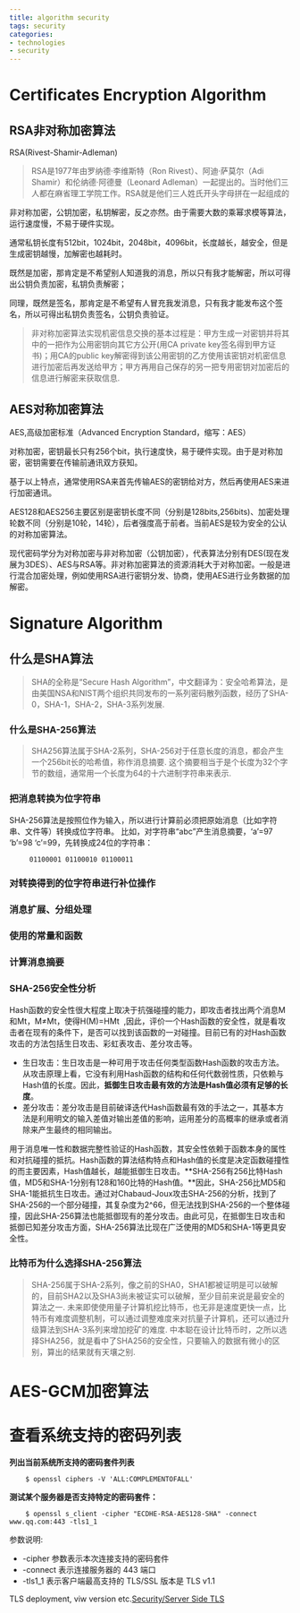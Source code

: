 ```yaml
---
title: algorithm security 
tags: security
categories:
- technologies
- security
---
```


# **Certificates Encryption Algorithm**

## **RSA非对称加密算法**
RSA(Rivest-Shamir-Adleman)
> RSA是1977年由罗纳德·李维斯特（Ron Rivest）、阿迪·萨莫尔（Adi Shamir）和伦纳德·阿德曼（Leonard Adleman）一起提出的。当时他们三人都在麻省理工学院工作。RSA就是他们三人姓氏开头字母拼在一起组成的  

非对称加密，公钥加密，私钥解密，反之亦然。由于需要大数的乘幂求模等算法，运行速度慢，不易于硬件实现。

通常私钥长度有512bit，1024bit，2048bit，4096bit，长度越长，越安全，但是生成密钥越慢，加解密也越耗时。

既然是加密，那肯定是不希望别人知道我的消息，所以只有我才能解密，所以可得出公钥负责加密，私钥负责解密；

同理，既然是签名，那肯定是不希望有人冒充我发消息，只有我才能发布这个签名，所以可得出私钥负责签名，公钥负责验证。

> 非对称加密算法实现机密信息交换的基本过程是：甲方生成一对密钥并将其中的一把作为公用密钥向其它方公开(用CA private key签名得到甲方证书)；用CA的public key解密得到该公用密钥的乙方使用该密钥对机密信息进行加密后再发送给甲方；甲方再用自己保存的另一把专用密钥对加密后的信息进行解密来获取信息.

## **AES对称加密算法**
AES,高级加密标准（Advanced Encryption Standard，缩写：AES）  

对称加密，密钥最长只有256个bit，执行速度快，易于硬件实现。由于是对称加密，密钥需要在传输前通讯双方获知。

基于以上特点，通常使用RSA来首先传输AES的密钥给对方，然后再使用AES来进行加密通讯。

AES128和AES256主要区别是密钥长度不同（分别是128bits,256bits)、加密处理轮数不同（分别是10轮，14轮），后者强度高于前者。当前AES是较为安全的公认的对称加密算法。  

现代密码学分为对称加密与非对称加密（公钥加密），代表算法分别有DES(现在发展为3DES）、AES与RSA等。非对称加密算法的资源消耗大于对称加密。一般是进行混合加密处理，例如使用RSA进行密钥分发、协商，使用AES进行业务数据的加解密。  

# Signature Algorithm

## **什么是SHA算法**
> SHA的全称是“Secure Hash Algorithm”，中文翻译为：安全哈希算法，是由美国NSA和NIST两个组织共同发布的一系列密码散列函数，经历了SHA-0，SHA-1，SHA-2，SHA-3系列发展.

### 什么是SHA-256算法
> SHA256算法属于SHA-2系列，SHA-256对于任意长度的消息，都会产生一个256bit长的哈希值，称作消息摘要. 这个摘要相当于是个长度为32个字节的数组，通常用一个长度为64的十六进制字符串来表示.

### 把消息转换为位字符串
SHA-256算法是按照位作为输入，所以进行计算前必须把原始消息（比如字符串、文件等）转换成位字符串。
比如，对字符串“abc”产生消息摘要，‘a’=97 ‘b’=98 ‘c’=99，先转换成24位的字符串：

```
	 01100001 01100010 01100011
```
### 对转换得到的位字符串进行补位操作

### 消息扩展、分组处理

### 使用的常量和函数

### 计算消息摘要

### SHA-256安全性分析
Hash函数的安全性很大程度上取决于抗强碰撞的能力，即攻击者找出两个消息M和Mt，M≠Mt，使得H(M)=HMt  ,因此，评价一个Hash函数的安全性，就是看攻击者在现有的条件下，是否可以找到该函数的一对碰撞。目前已有的对Hash函数攻击的方法包括生日攻击、彩虹表攻击、差分攻击等。

 * 生日攻击：生日攻击是一种可用于攻击任何类型函数Hash函数的攻击方法。从攻击原理上看，它没有利用Hash函数的结构和任何代数弱性质，只依赖与Hash值的长度。因此，**抵御生日攻击最有效的方法是Hash值必须有足够的长度**。
 * 差分攻击：差分攻击是目前破译迭代Hash函数最有效的手法之一，其基本方法是利用明文的输入差值对输出差值的影响，运用差分的高概率的继承或者消除来产生最终的相同输出。

用于消息唯一性和数据完整性验证的Hash函数，其安全性依赖于函数本身的属性和对抗碰撞的抵抗。Hash函数的算法结构特点和Hash值的长度是决定函数碰撞性的而主要因素，Hash值越长，越能抵御生日攻击。**SHA-256有256比特Hash值，MD5和SHA-1分别有128和160比特的Hash值。**因此，SHA-256比MD5和SHA-1能抵抗生日攻击。通过对Chabaud-Joux攻击SHA-256的分析，找到了SHA-256的一个部分碰撞，其复杂度为2^66，但无法找到SHA-256的一个整体碰撞，因此SHA-256算法也能抵御现有的差分攻击。由此可见，在抵御生日攻击和抵御已知差分攻击方面，SHA-256算法比现在广泛使用的MD5和SHA-1等更具安全性。

### 比特币为什么选择SHA-256算法
> SHA-256属于SHA-2系列，像之前的SHA0，SHA1都被证明是可以破解的，目前SHA2以及SHA3尚未被证实可以破解，至少目前来说是最安全的算法之一.
> 未来即使使用量子计算机挖比特币，也无非是速度更快一点，比特币有难度调整机制，可以通过调整难度来对抗量子计算机，还可以通过升级算法到SHA-3系列来增加挖矿的难度.
> 中本聪在设计比特币时，之所以选择SHA256，就是看中了SHA256的安全性，只要输入的数据有微小的区别，算出的结果就有天壤之别.

# **AES-GCM加密算法**

# 查看系统支持的密码列表

**列出当前系统所支持的密码套件列表**

```shell
	$ openssl ciphers -V 'ALL:COMPLEMENTOFALL'
```
**测试某个服务器是否支持特定的密码套件：**

```shell
	$ openssl s_client -cipher "ECDHE-RSA-AES128-SHA" -connect www.qq.com:443 -tls1_1
```
参数说明: 

 * -cipher 参数表示本次连接支持的密码套件
 * -connect 表示连接服务器的 443 端口
 * -tls1_1 表示客户端最高支持的 TLS/SSL 版本是 TLS v1.1

TLS deployment, viw version etc.[Security/Server Side TLS](https://wiki.mozilla.org/Security/Server_Side_TLS)




